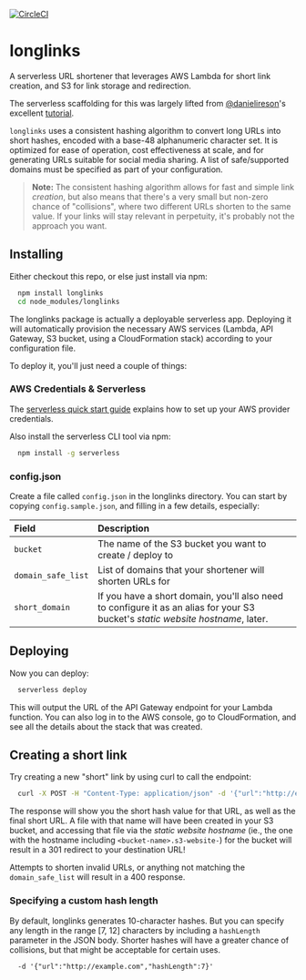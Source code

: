 [![CircleCI](https://circleci.com/gh/change/longlinks/tree/master.svg?style=svg&circle-token=12bd98027541fe8fa0b4b9a250cdf8f9fe0a2ba0)](https://circleci.com/gh/change/longlinks/tree/master)

# longlinks

A serverless URL shortener that leverages AWS Lambda for short link creation, and S3 for link
storage and redirection.

The serverless scaffolding for this was largely lifted from
[@danielireson](https://github.com/danielireson)'s excellent
[tutorial](https://medium.freecodecamp.org/how-to-build-a-serverless-url-shortener-using-aws-lambda-and-s3-4fbdf70cbf5c).

`longlinks` uses a consistent hashing algorithm to convert long URLs into short hashes, encoded with
a base-48 alphanumeric character set. It is optimized for ease of operation, cost effectiveness at
scale, and for generating URLs suitable for social media sharing.  A list of safe/supported domains
must be specified as part of your configuration.

> **Note:** The consistent hashing algorithm allows for fast and simple link _creation_, but also
means that there's a very small but non-zero chance of "collisions", where two different URLs
shorten to the same value. If your links will stay relevant in perpetuity, it's probably not the
approach you want.

## Installing

Either checkout this repo, or else just install via npm:

```sh
  npm install longlinks
  cd node_modules/longlinks
```

The longlinks package is actually a deployable serverless app.  Deploying it will automatically
provision the necessary AWS services (Lambda, API Gateway, S3 bucket, using a CloudFormation stack)
according to your configuration file.

To deploy it, you'll just need a couple of things:

### AWS Credentials & Serverless

The [serverless quick start
guide](https://serverless.com/framework/docs/providers/aws/guide/quick-start/) explains how to set
up your AWS provider credentials.

Also install the serverless CLI tool via npm:

```sh
  npm install -g serverless
```

### config.json

Create a file called `config.json` in the longlinks directory.  You can start by copying
`config.sample.json`, and filling in a few details, especially:

| Field              | Description                                               |
| :----------------- | :-------------------------------------------------------- |
| `bucket`           | The name of the S3 bucket you want to create / deploy to  |
| `domain_safe_list` | List of domains that your shortener will shorten URLs for |
| `short_domain`     | If you have a short domain, you'll also need to configure it as an alias for your S3 bucket's _static website hostname_, later. |

## Deploying

Now you can deploy:

```sh
  serverless deploy
```

This will output the URL of the API Gateway endpoint for your Lambda function.  You can also log in
to the AWS console, go to CloudFormation, and see all the details about the stack that was created.

## Creating a short link

Try creating a new "short" link by using curl to call the endpoint:

```sh
  curl -X POST -H "Content-Type: application/json" -d '{"url":"http://example.com/"}' <endpoint_url>
```

The response will show you the short hash value for that URL, as well as the final short URL.  A
file with that name will have been created in your S3 bucket, and accessing that file via the
_static website hostname_ (ie., the one with the hostname including `<bucket-name>.s3-website-`) for
the bucket will result in a 301 redirect to your destination URL!

Attempts to shorten invalid URLs, or anything not matching the `domain_safe_list` will result in a
400 response.

### Specifying a custom hash length

By default, longlinks generates 10-character hashes.  But you can specify any length in the range
[7, 12] characters by including a `hashLength` parameter in the JSON body.  Shorter hashes will have
a greater chance of collisions, but that might be acceptable for certain uses.

```
  -d '{"url":"http://example.com","hashLength":7}'
```
